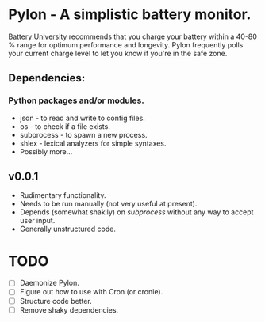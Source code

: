 # Pylon - A simplistic battery monitor.

[Battery University](http://www.batteryuniversity.com) recommends that you charge your battery within a 40-80 % range for optimum performance and longevity. Pylon frequently polls your current charge level to let you know if you're in the safe zone.

## Dependencies:
### Python packages and/or modules.
* json - to read and write to config files.
* os - to check if a file exists.
* subprocess - to spawn a new process.
* shlex - lexical analyzers for simple syntaxes.
* Possibly more...

## v0.0.1
* Rudimentary functionality.
* Needs to be run manually (not very useful at present).
* Depends (somewhat shakily) on *subprocess* without any way to accept user input.
* Generally unstructured code.

# TODO
- [ ] Daemonize Pylon.
- [ ] Figure out how to use with Cron (or cronie).
- [ ] Structure code better.
- [ ] Remove shaky dependencies.
